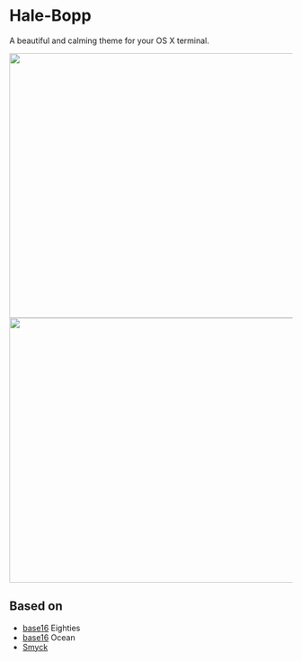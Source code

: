 # Hale-Bopp

A beautiful and calming theme for your OS X terminal.

<img src="https://cloud.githubusercontent.com/assets/3776198/12872486/0080c84e-cda4-11e5-8bf7-625f36ce14b0.png" width="687" height="471" alt>

<img src="https://cloud.githubusercontent.com/assets/3776198/12872485/f705f708-cda3-11e5-9b4c-48449e5c1905.png" width="687" height="471" alt>

## Based on

* [base16](https://github.com/chriskempson/base16) Eighties
* [base16](https://github.com/chriskempson/base16) Ocean
* [Smyck](https://github.com/hukl/Smyck-Color-Scheme)
